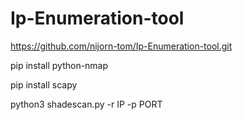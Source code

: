 # Ip-Enumeration-tool
https://github.com/nijorn-tom/Ip-Enumeration-tool.git


pip install python-nmap


pip install scapy


python3 shadescan.py -r IP -p PORT
